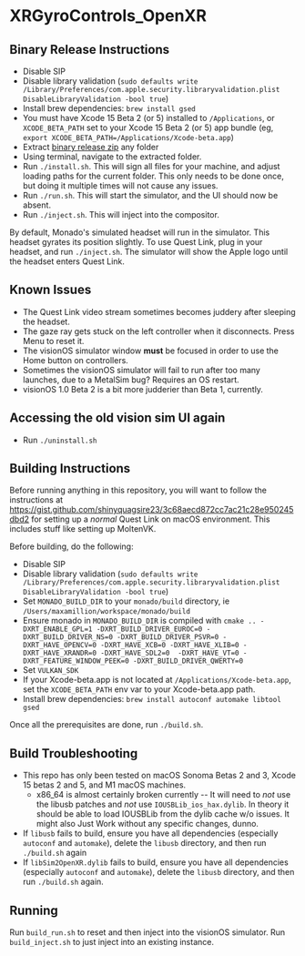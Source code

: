 # XRGyroControls_OpenXR

## Binary Release Instructions

- Disable SIP
- Disable library validation (`sudo defaults write /Library/Preferences/com.apple.security.libraryvalidation.plist DisableLibraryValidation -bool true`)
 - Install brew dependencies: `brew install gsed`
- You must have Xcode 15 Beta 2 (or 5) installed to `/Applications`, or `XCODE_BETA_PATH` set to your Xcode 15 Beta 2 (or 5) app bundle (eg, `export XCODE_BETA_PATH=/Applications/Xcode-beta.app`)
- Extract [binary release zip](https://github.com/shinyquagsire23/XRGyroControls_OpenXR/releases) any folder
- Using terminal, navigate to the extracted folder.
- Run `./install.sh`. This will sign all files for your machine, and adjust loading paths for the current folder. This only needs to be done once, but doing it multiple times will not cause any issues.
- Run `./run.sh`. This will start the simulator, and the UI should now be absent.
- Run `./inject.sh`. This will inject into the compositor.

By default, Monado's simulated headset will run in the simulator. This headset gyrates its position slightly. To use Quest Link, plug in your headset, and run `./inject.sh`. The simulator will show the Apple logo until the headset enters Quest Link.

## Known Issues

- The Quest Link video stream sometimes becomes juddery after sleeping the headset.
- The gaze ray gets stuck on the left controller when it disconnects. Press Menu to reset it.
- The visionOS simulator window **must** be focused in order to use the Home button on controllers.
- Sometimes the visionOS simulator will fail to run after too many launches, due to a MetalSim bug? Requires an OS restart.
- visionOS 1.0 Beta 2 is a bit more judderier than Beta 1, currently.

## Accessing the old vision sim UI again
- Run `./uninstall.sh`

## Building Instructions

Before running anything in this repository, you will want to follow the instructions at https://gist.github.com/shinyquagsire23/3c68aecd872cc7ac21c28e950245dbd2 for setting up a *normal* Quest Link on macOS environment. This includes stuff like setting up MoltenVK.

Before building, do the following:
 - Disable SIP
 - Disable library validation (`sudo defaults write /Library/Preferences/com.apple.security.libraryvalidation.plist DisableLibraryValidation -bool true`)
 - Set `MONADO_BUILD_DIR` to your `monado/build` directory, ie `/Users/maxamillion/workspace/monado/build`
 - Ensure monado in `MONADO_BUILD_DIR` is compiled with `cmake .. -DXRT_ENABLE_GPL=1 -DXRT_BUILD_DRIVER_EUROC=0 -DXRT_BUILD_DRIVER_NS=0 -DXRT_BUILD_DRIVER_PSVR=0 -DXRT_HAVE_OPENCV=0 -DXRT_HAVE_XCB=0 -DXRT_HAVE_XLIB=0 -DXRT_HAVE_XRANDR=0 -DXRT_HAVE_SDL2=0  -DXRT_HAVE_VT=0 -DXRT_FEATURE_WINDOW_PEEK=0 -DXRT_BUILD_DRIVER_QWERTY=0`
 - Set `VULKAN_SDK`
 - If your Xcode-beta.app is not located at `/Applications/Xcode-beta.app`, set the `XCODE_BETA_PATH` env var to your Xcode-beta.app path.
 - Install brew dependencies: `brew install autoconf automake libtool gsed`

Once all the prerequisites are done, run `./build.sh`.

## Build Troubleshooting

- This repo has only been tested on macOS Sonoma Betas 2 and 3, Xcode 15 betas 2 and 5, and M1 macOS machines.
  - x86_64 is almost certainly broken currently -- It will need to *not* use the libusb patches and *not* use `IOUSBLib_ios_hax.dylib`. In theory it should be able to load IOUSBLib from the dylib cache w/o issues. It might also Just Work without any specific changes, dunno.
- If `libusb` fails to build, ensure you have all dependencies (especially `autoconf` and `automake`), delete the `libusb` directory, and then run `./build.sh` again
- If `libSim2OpenXR.dylib` fails to build, ensure you have all dependencies (especially `autoconf` and `automake`), delete the `libusb` directory, and then run `./build.sh` again.

## Running

Run `build_run.sh` to reset and then inject into the visionOS simulator. Run `build_inject.sh` to just inject into an existing instance.